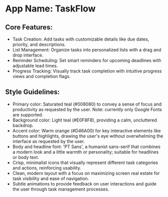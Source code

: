 # **App Name**: TaskFlow

## Core Features:

- Task Creation: Add tasks with customizable details like due dates, priority, and descriptions.
- List Management: Organize tasks into personalized lists with a drag and drop interface.
- Reminder Scheduling: Set smart reminders for upcoming deadlines with adjustable lead times.
- Progress Tracking: Visually track task completion with intuitive progress views and completion flags.

## Style Guidelines:

- Primary color: Saturated teal (#008080) to convey a sense of focus and productivity as requested by the user. Note: currently only Google Fonts are supported.
- Background color: Light teal (#E0F8F8), providing a calm, uncluttered backdrop.
- Accent color: Warm orange (#D46A00) for key interactive elements like buttons and highlights, drawing the user's eye without overwhelming the interface as requested by the user.
- Body and headline font: 'PT Sans', a humanist sans-serif that combines a modern look and a little warmth or personality; suitable for headlines or body text.
- Crisp, minimalist icons that visually represent different task categories and actions, reinforcing usability.
- Clean, modern layout with a focus on maximizing screen real estate for task visibility and ease of navigation.
- Subtle animations to provide feedback on user interactions and guide the user through task management processes.